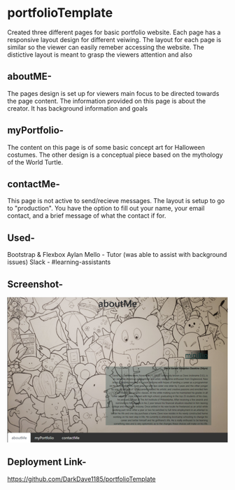 
# portfolioTemplate

Created three different pages for basic portfolio website. Each page has a responsive layout design for different veiwing. The layout for each page is similar so the viewer  can easily remeber accessing the website. The distictive layout is meant to grasp the viewers attention and also

## aboutME-

The pages design is set up for viewers main focus to be directed towards the page content. The information provided on this page is about the creator. It has background information and goals 

## myPortfolio-
The content on this page is of some basic concept art for Halloween costumes. The other design is a conceptual piece based on the mythology of the World Turtle.

## contactMe-
This page is not active to send/recieve messages. The layout is setup to go to "production". You have the option to fill out your name, your email contact, and a brief message of what the contact if for. 

## Used-

Bootstrap & Flexbox
Aylan Mello - Tutor (was able to assist with background issues)
Slack - #learning-assistants
## Screenshot- 

![alt text](https://github.com/DarkDave1185/portfolioTemplate/blob/master/screens/aboutScreen.PNG "aboutScreen")

## Deployment Link- 

https://github.com/DarkDave1185/portfolioTemplate
